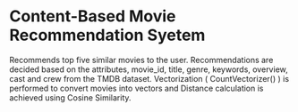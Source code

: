 # Content-Based Movie Recommendation Syetem
Recommends top five similar movies to the user. 
Recommendations are decided based on the attributes, movie_id, title, genre, keywords, overview, cast and crew from the TMDB dataset. 
Vectorization ( CountVectorizer() ) is performed to convert movies into vectors and Distance calculation is achieved using Cosine Similarity.
